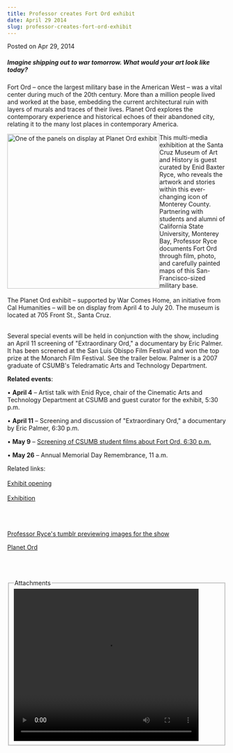 ```yaml
---
title: Professor creates Fort Ord exhibit
date: April 29 2014
slug: professor-creates-fort-ord-exhibit
---
```





<span class="date">Posted on Apr 29, 2014    </span>
<h5><strong>Imagine shipping out to war tomorrow. What would your
art look like today?</strong></h5>
<p>Fort Ord &#x2013; once the largest military base in the American West &#x2013;
was a vital center during much of the 20th century. More than a
million people lived and worked at the base, embedding the current
architectural ruin with layers of murals and traces of their lives.
Planet Ord explores the contemporary experience and historical
echoes of their abandoned city, relating it to the many lost places
in contemporary America.&#xA0;</p>
<p><img alt="One of the panels on display at Planet Ord exhibit" src="http://news.csumb.edu/sites/default/files/65/attachments/news/images/tumblr_inline_n1is66ptcw1qmabjg.jpg" style="width:350px; height:356px; float:left">This multi-media
exhibition at the Santa Cruz Museum of Art and History is guest
curated by Enid Baxter Ryce, who reveals the artwork and stories
within this ever-changing icon of Monterey County. Partnering with
students and alumni of California State University, Monterey Bay,
Professor Ryce documents Fort Ord through film, photo, and
carefully painted maps of this San-Francisco-sized military
base.<br>
<br>
The Planet Ord exhibit &#x2013; supported by War Comes Home, an initiative
from Cal Humanities &#x2013; will be on display from April 4 to July 20.
The museum is located at 705 Front St., Santa Cruz.</br></br></img></p>
<p>Several special events will be held in conjunction with the
show, including an April 11 screening of &quot;Extraordinary Ord,&quot; a
documentary by Eric Palmer. It has been screened at the San Luis
Obispo Film Festival and won the top prize at the Monarch Film
Festival. See the trailer below. Palmer is a 2007 graduate of
CSUMB&apos;s Teledramatic Arts and Technology Department.</p>
<p><strong>Related events</strong>:</p>
<p>&#x2022; <strong>April 4</strong> &#x2013; Artist talk with Enid Ryce, chair
of the Cinematic Arts and Technology Department at CSUMB and guest
curator for the exhibit, 5:30 p.m.</p>
<p>&#x2022; <strong>April 11</strong> &#x2013; Screening and discussion of
&quot;Extraordinary Ord,&quot; a documentary by Eric Palmer, 6:30 p.m.</p>
<p>&#x2022; <strong>May 9</strong> &#x2013; <a href="../../apr/29/environmental-filmmaking-class-explores-fort-ord.html" rel="nofollow">Screening of CSUMB student films about Fort Ord,
6:30 p.m.</a></p>
<p>&#x2022; <strong>May 26</strong> &#x2013; Annual Memorial Day Remembrance, 11
a.m.</p>
<p>Related links:<br>
<br>
<a href="http://www.santacruzmah.org/event/free-first-friday-15/" rel="nofollow">Exhibit opening</a><br>
<br>
<a href="http://www.santacruzmah.org/2014/planet-ord-april-4-june-22/" rel="nofollow">Exhibition</a></br></br></br></br></p>
<p><a href="http://enidbb.tumblr.com" rel="nofollow">Professor
Ryce&apos;s tumblr previewing images for the show</a></p>
<p><a href="http://planetord.com" rel="nofollow">Planet
Ord</a><br>
<br>
&#xA0;</br></br></p>
<fieldset class="fieldgroup group-attachments">
<legend>Attachments</legend>
<div class="field field-type-emvideo field-field-attach-video">
<div class="field-items">
<div class="field-item odd">
<div class="emvideo emvideo-video emvideo-youtube">
<div class="emfield-emvideo emfield-emvideo-youtube">
<div id="emvideo-youtube-flash-wrapper-1">
<!--<object type="application/x-shockwave-flash" height="350" width="425" data="http://www.youtube.com/v/a9M4E7bGXmA&amp;rel=0&amp;enablejsapi=1&amp;playerapiid=ytplayer&amp;fs=1" id="emvideo-youtube-flash-1">
          <param name="movie" value="http://www.youtube.com/v/a9M4E7bGXmA&amp;rel=0&amp;enablejsapi=1&amp;playerapiid=ytplayer&amp;fs=1" />
          <param name="allowScriptAccess" value="sameDomain"/>
          <param name="quality" value="best"/>
          <param name="allowFullScreen" value="true"/>
          <param name="bgcolor" value="#FFFFFF"/>
          <param name="scale" value="noScale"/>
          <param name="salign" value="TL"/>
          <param name="FlashVars" value="playerMode=embedded" />
          <param name="wmode" value="transparent" />
        </object>-->
<video controls="" width="425" height="350">
<source src="http://r17---sn-o097zne6.googlevideo.com/videoplayback?ratebypass=yes&amp;ipbits=0&amp;key=yt5&amp;ip=198.189.249.65&amp;initcwndbps=4201250&amp;dur=99.033&amp;upn=G7HnDSLEdSM&amp;fexp=900718,907263,916104,923368,927622,929821,930676,936121,9406392,941004,943917,947225,948124,952302,952605,952901,955301,957103,957105,957201,959701&amp;mm=31&amp;source=youtube&amp;id=o-ADGX4dyUFY8tMImyyQirWwIgdy5OCCYoe10mjVxO4Hz0&amp;ms=au&amp;sparams=dur,id,initcwndbps,ip,ipbits,itag,mm,ms,mv,pl,ratebypass,source,upn,expire&amp;mt=1422316728&amp;pl=23&amp;mv=m&amp;sver=3&amp;expire=1422338370&amp;signature=48BC19499A3307C9D3864CB11D552FBAE7FBBD91.4B68B69F1CC04685C71AC400B1E4A4836C4B7873&amp;itag=18&amp;name=a9M4E7bGXmA" type="video/mp4"/></video></div>
</div>
</div>
</div>
</div>
</div>
</fieldset>





